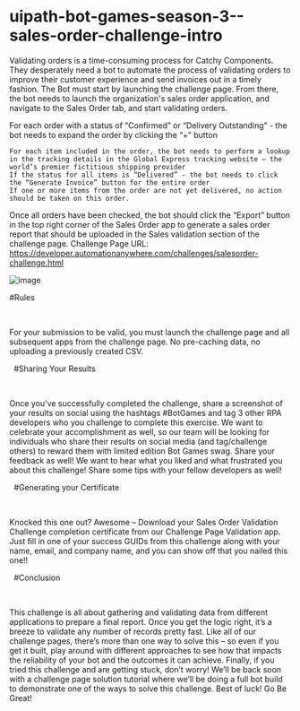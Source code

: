 # uipath-bot-games-season-3--sales-order-challenge-intro
Validating orders is a time-consuming process for Catchy Components. They desperately need a bot to automate the process of validating orders to improve their customer experience and send invoices out in a timely fashion. The Bot must start by launching the challenge page. From there, the bot needs to launch the organization's sales order application, and navigate to the Sales Order tab, and start validating orders.

For each order with a status of “Confirmed” or “Delivery Outstanding” - the bot needs to expand the order by clicking the “+” button

    For each item included in the order, the bot needs to perform a lookup in the tracking details in the Global Express tracking website – the world’s premier fictitious shipping provider
    If the status for all items is “Delivered” - the bot needs to click the “Generate Invoice” button for the entire order
    If one or more items from the order are not yet delivered, no action should be taken on this order.

Once all orders have been checked, the bot should click the “Export” button in the top right corner of the Sales Order app to generate a sales order report that should be uploaded in the Sales validation section of the challenge page. Challenge Page URL: https://developer.automationanywhere.com/challenges/salesorder-challenge.html

![image](https://user-images.githubusercontent.com/68688545/212867743-36d72aef-2614-4903-ab5a-c3ec217e37db.png)

#Rules

 

For your submission to be valid, you must launch the challenge page and all subsequent apps from the challenge page. No pre-caching data, no uploading a previously created CSV.

 
#Sharing Your Results

 

Once you’ve successfully completed the challenge, share a screenshot of your results on social using the hashtags #BotGames and tag 3 other RPA developers who you challenge to complete this exercise. We want to celebrate your accomplishment as well, so our team will be looking for individuals who share their results on social media (and tag/challenge others) to reward them with limited edition Bot Games swag. Share your feedback as well! We want to hear what you liked and what frustrated you about this challenge! Share some tips with your fellow developers as well!

 
#Generating your Certificate

 

Knocked this one out? Awesome – Download your Sales Order Validation Challenge completion certificate from our Challenge Page Validation app. Just fill in one of your success GUIDs from this challenge along with your name, email, and company name, and you can show off that you nailed this one!!

 
#Conclusion

 

This challenge is all about gathering and validating data from different applications to prepare a final report. Once you get the logic right, it’s a breeze to validate any number of records pretty fast. Like all of our challenge pages, there’s more than one way to solve this – so even if you get it built, play around with different approaches to see how that impacts the reliability of your bot and the outcomes it can achieve. Finally, if you tried this challenge and are getting stuck, don’t worry! We’ll be back soon with a challenge page solution tutorial where we’ll be doing a full bot build to demonstrate one of the ways to solve this challenge. Best of luck! Go Be Great!

